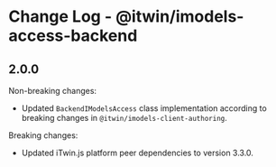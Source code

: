 # Change Log - @itwin/imodels-access-backend

## 2.0.0

Non-breaking changes:
- Updated `BackendIModelsAccess` class implementation according to breaking changes in `@itwin/imodels-client-authoring`.

Breaking changes:
- Updated iTwin.js platform peer dependencies to version 3.3.0.
